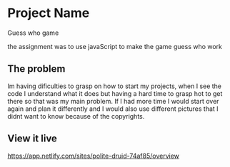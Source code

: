 # Project Name

Guess who game

the assignment was to use javaScript to make the game guess who work

## The problem
Im having dificulties to grasp on how to start my projects, when I see the code I understand what it does but having a hard time to grasp hot to get there so that was my main problem.
If I had more time I would start over again and plan it differently and I would also use different pictures that I didnt want to know because of the copyrights.

## View it live

https://app.netlify.com/sites/polite-druid-74af85/overview

